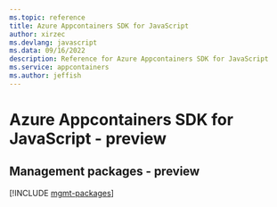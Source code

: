```yaml
---
ms.topic: reference
title: Azure Appcontainers SDK for JavaScript
author: xirzec
ms.devlang: javascript
ms.data: 09/16/2022
description: Reference for Azure Appcontainers SDK for JavaScript
ms.service: appcontainers
ms.author: jeffish
---
```

# Azure Appcontainers SDK for JavaScript - preview

## Management packages - preview
[!INCLUDE [mgmt-packages](appcontainers-mgmt-index.md)]
